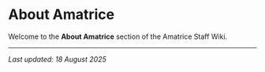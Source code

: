 # About Amatrice

Welcome to the **About Amatrice** section of the Amatrice Staff Wiki.

---

*Last updated: 18 August 2025*